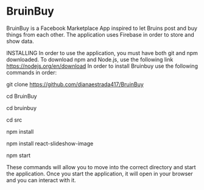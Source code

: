 # BruinBuy

BruinBuy is a Facebook Marketplace App inspired to let Bruins post and buy things from each other. The application uses Firebase in order to store and show data.

INSTALLING
In order to use the application, you must have both git and npm downloaded. To download npm and Node.js, use the following link https://nodejs.org/en/download 
In order to install Bruinbuy use the following commands in order:

git clone https://github.com/dianaestrada417/BruinBuy 

cd BruinBuy

cd bruinbuy

cd src

npm install

npm install react-slideshow-image

npm start

These commands will allow you to move into the correct directory and start the application. Once you start the application, it will open in your browser and you can interact with it.
